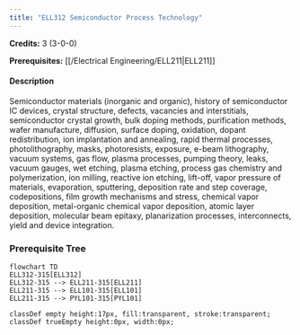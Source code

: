 ```yaml
---
title: "ELL312 Semiconductor Process Technology"
---
```

**Credits:** 3 (3-0-0)

**Prerequisites:** [[/Electrical Engineering/ELL211|ELL211]]

#### Description
Semiconductor materials (inorganic and organic), history of semiconductor IC devices, crystal structure, defects, vacancies and interstitials, semiconductor crystal growth, bulk doping methods, purification methods, wafer manufacture, diffusion, surface doping, oxidation, dopant redistribution, ion implantation and annealing, rapid thermal processes, photolithography, masks, photoresists, exposure, e-beam lithography, vacuum systems, gas flow, plasma processes, pumping theory, leaks, vacuum gauges, wet etching, plasma etching, process gas chemistry and polymerization, ion milling, reactive ion etching, lift-off, vapor pressure of materials, evaporation, sputtering, deposition rate and step coverage, codepositions, film growth mechanisms and stress, chemical vapor deposition, metal-organic chemical vapor deposition, atomic layer deposition, molecular beam epitaxy, planarization processes, interconnects, yield and device integration.

### Prerequisite Tree

```mermaid
flowchart TD
ELL312-315[ELL312]
ELL312-315 --> ELL211-315[ELL211]
ELL211-315 --> ELL101-315[ELL101]
ELL211-315 --> PYL101-315[PYL101]

classDef empty height:17px, fill:transparent, stroke:transparent;
classDef trueEmpty height:0px, width:0px;
```